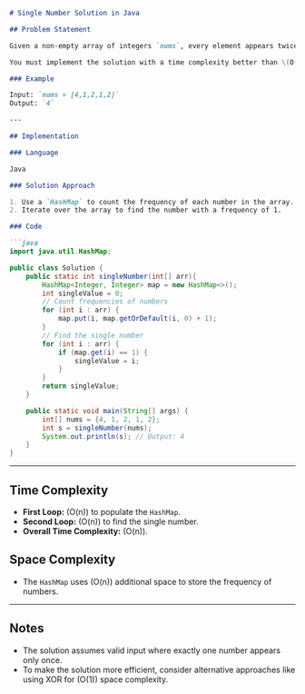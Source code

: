 ```markdown
# Single Number Solution in Java

## Problem Statement

Given a non-empty array of integers `nums`, every element appears twice except for one. Find that single one.

You must implement the solution with a time complexity better than \(O(n^2)\).

### Example

Input: `nums = [4,1,2,1,2]`  
Output: `4`

---

## Implementation

### Language

Java

### Solution Approach

1. Use a `HashMap` to count the frequency of each number in the array.
2. Iterate over the array to find the number with a frequency of 1.

### Code

```java
import java.util.HashMap;

public class Solution {
    public static int singleNumber(int[] arr){
        HashMap<Integer, Integer> map = new HashMap<>();
        int singleValue = 0;
        // Count frequencies of numbers
        for (int i : arr) {
            map.put(i, map.getOrDefault(i, 0) + 1);
        }
        // Find the single number
        for (int i : arr) {
            if (map.get(i) == 1) {
                singleValue = i;
            }
        }
        return singleValue;
    }

    public static void main(String[] args) {
        int[] nums = {4, 1, 2, 1, 2};
        int s = singleNumber(nums);
        System.out.println(s); // Output: 4
    }
}
```

---

## Time Complexity

- **First Loop:** \(O(n)\) to populate the `HashMap`.
- **Second Loop:** \(O(n)\) to find the single number.
- **Overall Time Complexity:** \(O(n)\).

## Space Complexity

- The `HashMap` uses \(O(n)\) additional space to store the frequency of numbers.

---

## Notes

- The solution assumes valid input where exactly one number appears only once.
- To make the solution more efficient, consider alternative approaches like using XOR for \(O(1)\) space complexity.
``` 
